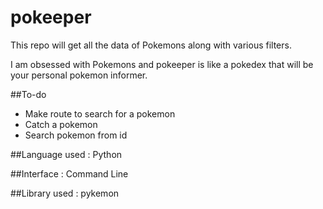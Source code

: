 # pokeeper
This repo will get all the data of Pokemons along with various filters. 
<body>
<p>I am obsessed with Pokemons and pokeeper is like a pokedex that will be your personal pokemon informer.
</p>

##To-do
<ul>
	<li>Make route to search for a pokemon</li>
	<li>Catch a pokemon</li>
	<li>Search pokemon from id</li>
</ul>

##Language used : Python

##Interface : Command Line

##Library used : pykemon

